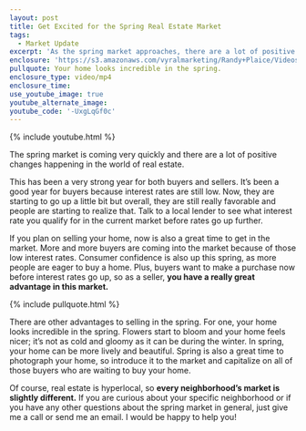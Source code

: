```yaml
---
layout: post
title: Get Excited for the Spring Real Estate Market
tags:
  - Market Update
excerpt: 'As the spring market approaches, there are a lot of positive changes happening in the real estate market that impact both buyers and sellers.'
enclosure: 'https://s3.amazonaws.com/vyralmarketing/Randy+Plaice/Videos/2017/Get+Excited+for+the+Spring+Real+Estate+Market+-+Santa+Clarita+Real+Estate+Agent.mp4'
pullquote: Your home looks incredible in the spring.
enclosure_type: video/mp4
enclosure_time:
use_youtube_image: true
youtube_alternate_image:
youtube_code: '-UxgLqGf0c'
---
```



{% include youtube.html %}

The spring market is coming very quickly and there are a lot of positive changes happening in the world of real estate.

This has been a very strong year for both buyers and sellers. It’s been a good year for buyers because interest rates are still low. Now, they are starting to go up a little bit but overall, they are still really favorable and people are starting to realize that. Talk to a local lender to see what interest rate you qualify for in the current market before rates go up further.

If you plan on selling your home, now is also a great time to get in the market. More and more buyers are coming into the market because of those low interest rates. Consumer confidence is also up this spring, as more people are eager to buy a home. Plus, buyers want to make a purchase now before interest rates go up, so as a seller, **you have a really great advantage in this market.**

{% include pullquote.html %}

There are other advantages to selling in the spring. For one, your home looks incredible in the spring. Flowers start to bloom and your home feels nicer; it’s not as cold and gloomy as it can be during the winter. In spring, your home can be more lively and beautiful. Spring is also a great time to photograph your home, so introduce it to the market and capitalize on all of those buyers who are waiting to buy your home.

Of course, real estate is hyperlocal, so **every neighborhood’s market is slightly different.** If you are curious about your specific neighborhood or if you have any other questions about the spring market in general, just give me a call or send me an email. I would be happy to help you!